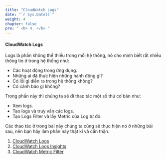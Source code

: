 ```yaml
---
title: "CloudWatch Logs"
date: "`r Sys.Date()`"
weight: 4
chapter: false
pre: " <b> 4. </b> "
---
```


#### CloudWatch Logs

Logs là phần không thể thiếu trong mỗi hệ thống, nó cho mình biết rất nhiều thông tin ở trong hệ thống như:

- Các hoạt động trong ứng dụng.
- Những ai đã thực hiện những hành động gì?
- Có lỗi gì diễn ra trong hệ thống không?
- Có cảnh báo gì không?

Trong phần này thì chúng ta sẽ đi thao tác một số thứ cơ bản như:

- Xem logs.
- Tạo logs và truy vấn các logs.
- Tạo Logs Filter và lấy Metric của Log từ đó.

Các thao tác ở trong bài này chúng ta cũng sẽ thực hiện nó ở những bài sau, nên bạn hãy làm phần này thật kĩ và cẩn thận.

1. [CloudWatch Logs](4.1-logs)
2. [CloudWatch Logs Insights](4.2-log-insights)
3. [CloudWatch Metric Filter](4.3-metric-filter)
